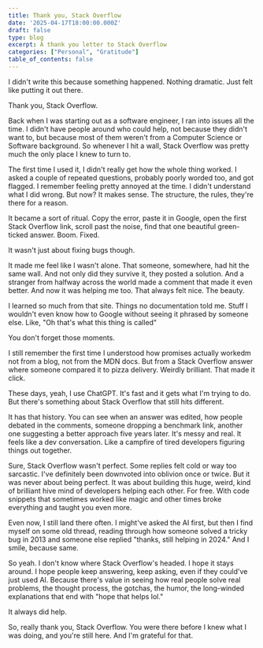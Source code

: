 ```yaml
---
title: Thank you, Stack Overflow
date: '2025-04-17T18:00:00.000Z'
draft: false
type: blog
excerpt: A thank you letter to Stack Overflow
categories: ["Personal", "Gratitude"]
table_of_contents: false
---
```


I didn't write this because something happened. Nothing dramatic. Just felt like putting it out there.

Thank you, Stack Overflow.

Back when I was starting out as a software engineer, I ran into issues all the time. I didn't have people around who could help, not because they didn't want to, but because most of them weren't from a Computer Science or Software background. So whenever I hit a wall, Stack Overflow was pretty much the only place I knew to turn to.

The first time I used it, I didn't really get how the whole thing worked. I asked a couple of repeated questions, probably poorly worded too, and got flagged. I remember feeling pretty annoyed at the time. I didn't understand what I did wrong. But now? It makes sense. The structure, the rules, they're there for a reason.

It became a sort of ritual. Copy the error, paste it in Google, open the first Stack Overflow link, scroll past the noise, find that one beautiful green-ticked answer. Boom. Fixed.

It wasn't just about fixing bugs though.

It made me feel like I wasn't alone. That someone, somewhere, had hit the same wall. And not only did they survive it, they posted a solution. And a stranger from halfway across the world made a comment that made it even better. And now it was helping me too. That always felt nice. The beauty.

I learned so much from that site. Things no documentation told me. Stuff I wouldn't even know how to Google without seeing it phrased by someone else. Like, "Oh that's what this thing is called"

You don't forget those moments.

I still remember the first time I understood how promises actually workedm not from a blog, not from the MDN docs. But from a Stack Overflow answer where someone compared it to pizza delivery. Weirdly brilliant. That made it click.

These days, yeah, I use ChatGPT. It's fast and it gets what I'm trying to do. But there's something about Stack Overflow that still hits different.

It has that history. You can see when an answer was edited, how people debated in the comments, someone dropping a benchmark link, another one suggesting a better approach five years later. It's messy and real. It feels like a dev conversation. Like a campfire of tired developers figuring things out together.

Sure, Stack Overflow wasn't perfect. Some replies felt cold or way too sarcastic. I've definitely been downvoted into oblivion once or twice. But it was never about being perfect. It was about building this huge, weird, kind of brilliant hive mind of developers helping each other. For free. With code snippets that sometimes worked like magic and other times broke everything and taught you even more.

Even now, I still land there often. I might've asked the AI first, but then I find myself on some old thread, reading through how someone solved a tricky bug in 2013 and someone else replied "thanks, still helping in 2024." And I smile, because same.

So yeah. I don't know where Stack Overflow's headed. I hope it stays around. I hope people keep answering, keep asking, even if they could've just used AI. Because there's value in seeing how real people solve real problems, the thought process, the gotchas, the humor, the long-winded explanations that end with "hope that helps lol."

It always did help.

So, really thank you, Stack Overflow. You were there before I knew what I was doing, and you're still here. And I'm grateful for that.
